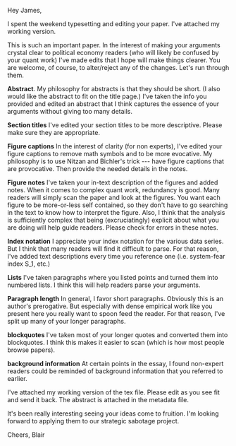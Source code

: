 Hey James,

I spent the weekend typesetting and editing your paper. I've attached my working version. 

This is such an important paper. In the interest of making your arguments crystal clear to political economy readers (who will likely be confused by your quant work) I've made edits that I hope will make things clearer. You are welcome, of course, to alter/reject any of the changes. Let's run through them.

**Abstract**. My philosophy for abstracts is that they should be short. (I also would like the abstract to fit on the title page.) I've taken the info you provided and edited an abstract that I think captures the essence of your arguments without giving too many details.

**Section titles** I've edited your section titles to be more descriptive. Please make sure they are appropriate.

**Figure captions** In the interest of clarity (for non experts), I've edited your figure captions to remove math symbols and to be more evocative.  My philosophy is to use Nitzan and Bichler's trick --- have figure captions that are provocative. Then provide the needed details in the notes.

**Figure notes** I've taken your in-text description of the figures and added notes. When it comes to complex quant work, redundancy is good. Many readers will simply scan the paper and look at the figures. You want each figure to be more-or-less self contained, so they don't have to go searching in the text to know  how to interpret the figure. Also, I think that the analysis is sufficiently complex that being (excruciatingly) explicit about what you are doing will help guide readers. Please check for errors in these notes.

**Index notation** I appreciate your index notation for the various data series. But I think that many readers will find it difficult to parse. For that reason, I've added text descriptions every time you reference one (i.e. system-fear index S_1, etc.)

**Lists** I've taken paragraphs where you listed points and turned them into numbered lists. I think this will help readers parse your arguments.

**Paragraph length** In general, I favor short paragraphs. Obviously this is an author's prerogative. But especially with dense empirical work like you present here you really want to spoon feed the reader. For that reason, I've split up many of your longer paragraphs.

**blockquotes** I've taken most of your longer quotes and converted them into blockquotes. I think this makes it easier to scan (which is how most people browse papers).

**background information** At certain points in the essay, I found non-expert readers could be reminded of background information that you referred to earlier.

I've attached my working version of the tex file. Please edit as you see fit and send it back. The abstract is attached in the metadata file.

It's been really interesting seeing your ideas come to fruition. I'm looking forward to applying them to our strategic sabotage project.

Cheers,
Blair


